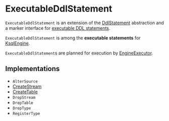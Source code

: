 # ExecutableDdlStatement

`ExecutableDdlStatement` is an extension of the [DdlStatement](DdlStatement.md) abstraction and a marker interface for [executable DDL statements](#implementations).

`ExecutableDdlStatement` is among the **executable statements** for [KsqlEngine](../KsqlEngine.md#isExecutableStatement).

`ExecutableDdlStatement`s are planned for execution by [EngineExecutor](../EngineExecutor.md#plan).

## Implementations

* `AlterSource`
* [CreateStream](CreateStream.md)
* [CreateTable](CreateTable.md)
* `DropStream`
* `DropTable`
* `DropType`
* `RegisterType`
